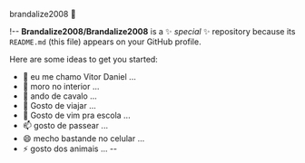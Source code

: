 brandalize2008 👋

!--
**Brandalize2008/Brandalize2008** is a ✨ _special_ ✨ repository because its `README.md` (this file) appears on your GitHub profile.

Here are some ideas to get you started:

- 🔭 eu me chamo Vitor Daniel ...
- 🌱 moro no interior ...
- 👯 ando de cavalo  ...
- 🤔 Gosto de viajar ...
- 💬 Gosto de vim pra escola ...
- 📫 gosto de passear  ...
- 😄 mecho bastande no celular ...
- ⚡ gosto dos animais  ...
--
